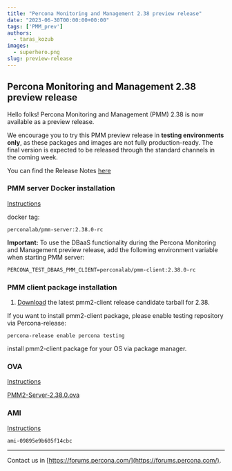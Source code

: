 ```yaml
---
title: "Percona Monitoring and Management 2.38 preview release"
date: "2023-06-30T00:00:00+00:00"
tags: ['PMM_prev']
authors:
  - taras_kozub
images:
  - superhero.png
slug: preview-release
---
```


## Percona Monitoring and Management 2.38 preview release

Hello folks! Percona Monitoring and Management (PMM) 2.38 is now available as a preview release.

We encourage you to try this PMM preview release in **testing environments only**, as these packages and images are not fully production-ready. The final version is expected to be released through the standard channels in the coming week.

You can find the Release Notes [here](https://pmm-doc-pr-1081.onrender.com/release-notes/2.38.0.html)

### PMM server Docker installation

[Instructions](https://docs.percona.com/percona-monitoring-and-management/setting-up/server/docker.html)

docker tag:

`perconalab/pmm-server:2.38.0-rc`

**Important:** To use the DBaaS functionality during the Percona Monitoring and Management preview release, add the following environment variable when starting PMM server:

`PERCONA_TEST_DBAAS_PMM_CLIENT=perconalab/pmm-client:2.38.0-rc`

### PMM client package installation


1. [Download](https://s3.us-east-2.amazonaws.com/pmm-build-cache/PR-BUILDS/el9/pmm2-client/pmm2-client-latest-5607.tar.gz) the latest pmm2-client release candidate tarball for 2.38.


If you want to install pmm2-client package, please enable testing repository via Percona-release: 


`
percona-release enable percona testing
`

install pmm2-client package for your OS via package manager.

### OVA

[Instructions](https://docs.percona.com/percona-monitoring-and-management/setting-up/server/virtual-appliance.html)

[PMM2-Server-2.38.0.ova](https://percona-vm.s3.amazonaws.com/PMM2-Server-2.38.0.ova)

### AMI

[Instructions](https://docs.percona.com/percona-monitoring-and-management/setting-up/server/aws.html)

`ami-09895e9b605f14cbc`


---

Contact us in [https://forums.percona.com/](https://forums.percona.com/).